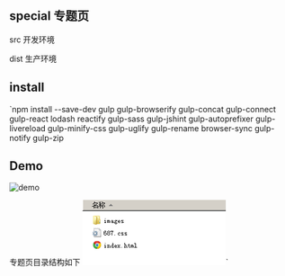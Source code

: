 ## special 专题页

src 开发环境

dist 生产环境

## install

`npm install --save-dev gulp gulp-browserify gulp-concat gulp-connect gulp-react lodash reactify gulp-sass gulp-jshint gulp-autoprefixer gulp-livereload  gulp-minify-css gulp-uglify gulp-rename browser-sync gulp-notify gulp-zip

## Demo

![demo](http://panli-com.github.io/special)


专题页目录结构如下
![](./hu.png)`
